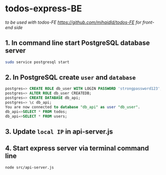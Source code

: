 # todos-express-BE

_to be used with todos-FE https://github.com/mihaidld/todos-FE for front-end side_

## 1. In command line start PostgreSQL database server

```bash
sudo service postgresql start
```

## 2. In PostgreSQL create `user` and `database`

```sql
postgres=> CREATE ROLE db_user WITH LOGIN PASSWORD 'strongpassword123';
postgres=> ALTER ROLE db_user CREATEDB;
postgres=> CREATE DATABASE db_api;
postgres=> \c db_api;
You are now connected to database "db_api" as user "db_user".
db_api=>SELECT * FROM todos;
db_api=>SELECT * FROM users;
```

## 3. Update `local IP` in api-server.js

## 4. Start express server via terminal command line

```bash
node src/api-server.js
```
